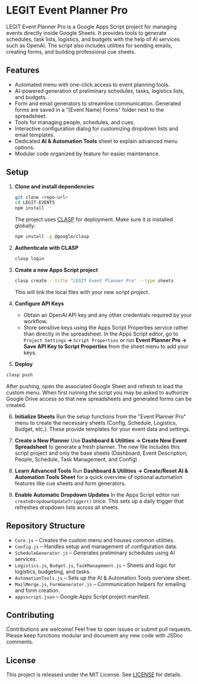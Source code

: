 # LEGIT Event Planner Pro

LEGIT Event Planner Pro is a Google Apps Script project for managing events directly inside Google Sheets. It provides tools to generate schedules, task lists, logistics, and budgets with the help of AI services such as OpenAI. The script also includes utilities for sending emails, creating forms, and building professional cue sheets.

## Features

- Automated menu with one-click access to event planning tools.
- AI-powered generation of preliminary schedules, tasks, logistics lists, and budgets.
- Form and email generators to streamline communication. Generated forms are saved in a "[Event Name] Forms" folder next to the spreadsheet.
- Tools for managing people, schedules, and cues.
- Interactive configuration dialog for customizing dropdown lists and email templates.
- Dedicated **AI & Automation Tools** sheet to explain advanced menu options.
- Modular code organized by feature for easier maintenance.

## Setup

1. **Clone and install dependencies**
   ```bash
   git clone <repo-url>
   cd LEGIT-EVENTS
   npm install
   ```
   The project uses [CLASP](https://github.com/google/clasp) for deployment. Make sure it is installed globally:
   ```bash
   npm install -g @google/clasp
   ```

2. **Authenticate with CLASP**
   ```bash
   clasp login
   ```

3. **Create a new Apps Script project**
   ```bash
   clasp create --title "LEGIT Event Planner Pro" --type sheets
   ```
   This will link the local files with your new script project.

4. **Configure API Keys**
   - Obtain an OpenAI API key and any other credentials required by your workflow.
   - Store sensitive keys using the Apps Script Properties service rather than directly in the spreadsheet. In the Apps Script editor, go to `Project Settings` ➜ `Script Properties` or run **Event Planner Pro → Save API Key to Script Properties** from the sheet menu to add your keys.

5. **Deploy**
  ```bash
  clasp push
  ```
   After pushing, open the associated Google Sheet and refresh to load the custom menu. When first running the script you may be asked to authorize
   Google Drive access so that new spreadsheets and generated forms can be created.

6. **Initialize Sheets**
   Run the setup functions from the "Event Planner Pro" menu to create the necessary sheets (Config, Schedule, Logistics, Budget, etc.). These provide templates for your event data and settings.

7. **Create a New Planner**
   Use **Dashboard & Utilities → Create New Event Spreadsheet** to generate a fresh planner. The new file includes this script project and only the base sheets (Dashboard, Event Description, People, Schedule, Task Management, and Config).

8. **Learn Advanced Tools**
   Run **Dashboard & Utilities → Create/Reset AI & Automation Tools Sheet** for a quick overview of optional automation features like cue sheets and form generators.

9. **Enable Automatic Dropdown Updates**
   In the Apps Script editor run `createDropdownUpdateTrigger()` once. This sets
   up a daily trigger that refreshes dropdown lists across all sheets.

## Repository Structure

- `Core.js` – Creates the custom menu and houses common utilities.
- `Config.js` – Handles setup and management of configuration data.
- `ScheduleGenerator.js` – Generates preliminary schedules using AI services.
- `Logistics.js`, `Budget.js`, `TaskManagement.js` – Sheets and logic for logistics, budgeting, and tasks.
- `AutomationTools.js` – Sets up the AI & Automation Tools overview sheet.
- `MailMerge.js`, `FormGenerator.js` – Communication helpers for emailing and form creation.
- `appsscript.json` – Google Apps Script project manifest.

## Contributing

Contributions are welcome! Feel free to open issues or submit pull requests. Please keep functions modular and document any new code with JSDoc comments.

## License

This project is released under the MIT License. See [LICENSE](LICENSE) for details.
